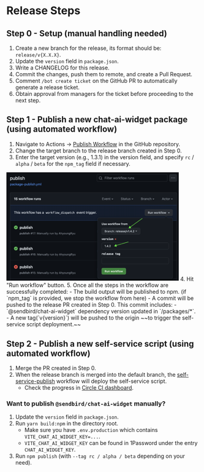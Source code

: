 # Release Steps

## Step 0 - Setup (manual handling needed)
1. Create a new branch for the release, its format should be: `release/v{X.X.X}`.
2. Update the `version` field in `package.json`.
3. Write a CHANGELOG for this release.
4. Commit the changes, push them to remote, and create a Pull Request.
5. Comment `/bot create ticket` on the GitHub PR to automatically generate a release ticket.
6. Obtain approval from managers for the ticket before proceeding to the next step.

## Step 1 - Publish a new chat-ai-widget package (using automated workflow)
1. Navigate to Actions -> [Publish Workflow](./.github/workflows/package-publish.yml) in the GitHub repository.
2. Change the target branch to the release branch created in Step 0.
3. Enter the target version (e.g., 1.3.1) in the version field, and specify `rc` / `alpha` / `beta` for the `npm_tag` field if necessary.
<img width="450px" alt="workflow-guide" src="screenshot/workflow-guide.png">
4. Hit "Run workflow" button.
5. Once all the steps in the workflow are successfully completed:
   - The build output will be published to npm. (if `npm_tag` is provided, we stop the workflow from here)
   - A commit will be pushed to the release PR created in Step 0. This commit includes:
     - `@sendbird/chat-ai-widget` dependency version updated in `/packages/*`.
   - A new tag(`v{version}`) will be pushed to the origin ~~to trigger the self-service script deployment.~~

## Step 2 - Publish a new self-service script (using automated workflow)
1. Merge the PR created in Step 0.
2. When the release branch is merged into the default branch, the [self-service-publish](./.github/workflows/self-service-publish.yml) workflow will deploy the self-service script.
   - Check the progress in [Circle CI dashboard](https://app.circleci.com/pipelines/github/sendbird/chat-ai-widget).

### Want to publish `@sendbird/chat-ai-widget` manually?
1. Update the `version` field in `package.json`.
2. Run `yarn build:npm` in the directory root.
   - Make sure you have `.env.production` which contains `VITE_CHAT_AI_WIDGET_KEY=...`.
   - `VITE_CHAT_AI_WIDGET_KEY` can be found in 1Password under the entry `CHAT_AI_WIDGET_KEY`.
3. Run `npm publish` (with `--tag rc / alpha / beta` depending on your need).
